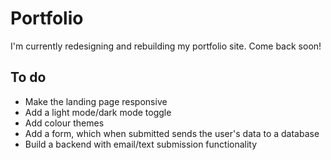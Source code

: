 # Portfolio

I'm currently redesigning and rebuilding my portfolio site. Come back soon!

## To do

* Make the landing page responsive
* Add a light mode/dark mode toggle
* Add colour themes
* Add a form, which when submitted sends the user's data to a database
* Build a backend with email/text submission functionality